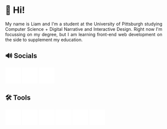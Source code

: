 # 👋 Hi!

<div align="justify">
    My name is Liam and I'm a student at the University of Pittsburgh studying Computer Science + Digital Narrative and Interactive Design. Right now I'm focussing on my degree, but I am learning front-end web development on the side to supplement my education.
</div>

## 🔊 Socials
<p float="left">
    <a href="https://www.instagram.com/liamsullivanphoto/"><img src="instagram.svg" width="50" height="50"></a>
    <a href="https://www.linkedin.com/in/liambsulliva/"><img src="linkedin.svg" width="50" height="50"></a>
    <a href="https://github.com/liambsulliva"><img src="github.svg" width="50" height="50"></a>
</p>

## 🛠️ Tools
<p float="left">
    <a href="https://developer.mozilla.org/en-US/docs/Glossary/HTML5"><img src="html5.svg" width="50" height="50"></a>
    <a href="https://developer.mozilla.org/en-US/docs/Web/CSS"><img src="css3-alt.svg" width="50" height="50"></a>
    <a href="https://developer.mozilla.org/en-US/docs/Web/JavaScript"><img src="js.svg" width="50" height="50"></a>
    <a href="https://www.java.com/en/"><img src="java.svg" width="50" height="50"></a>
    <a href="https://en.wikipedia.org/wiki/C_(programming_language)"><img src="c.svg" width="50" height="50"></a>
    <a href="https://www.cloudflare.com/"><img src="cloudflare.svg" width="50" height="50"></a>
</p>
